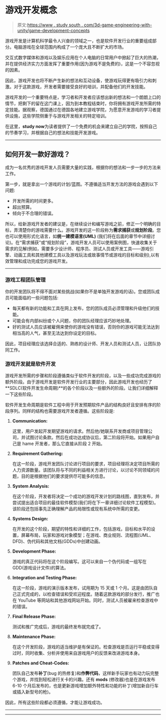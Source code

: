 # 游戏开发概念

> 原文:[https://www . study south . com/3d-game-engineering-with-unity/game-development-concepts](https://www.studytonight.com/3d-game-engineering-with-unity/game-development-concepts)

游戏开发是计算机科学最令人兴奋的领域之一，也是软件开发行业的重要组成部分。电脑游戏在全球范围内构成了一个庞大且不断扩大的市场。

交互式数字媒体和游戏以及娱乐应用在个人电脑的日常用户中掀起了巨大的热潮，并在提供经济实力方面发挥了重要作用(因为游戏不是免费的)，这是一个不容忽视的因素。

因此，游戏开发也将不断产生新的想法和互动设备，使游戏玩得更有吸引力和刺激。对于这款游戏，开发者需要接受良好的培训，并配备他们的开发技能。

游戏开发的一个重要特点是，学习者和开发者应该想出新的想法和一个朗朗上口的情节，把剩下的留在这门课上，因为到本教程结束时，你将拥有游戏开发所需的特定技能。据观察，德国通过在德国各地建立游戏学院，为愿意开发游戏的学习者提供设施，这些学院侧重于与游戏开发相关的特定培训。

在这里，**study now**为读者提供了一个免费的机会来建立自己的学院，按照自己的节奏学习，并根据自己的想法和技能开发游戏。

* * *

## 如何开发一款好游戏？

成为一名优秀的游戏开发人员需要大量的实践，根据你的想法和一步一步的方法来工作。

第一步，就是拿出一个游戏的计划/蓝图。不遵循适当开发方法的游戏会遇到以下问题:

*   开发所需的时间更多。
*   超出预算。
*   倾向于不合理的错误。

所以，给新游戏开发者的建议是，在继续设计和编写游戏之前，修正一个明确的目标，弄清楚你的游戏需要什么。游戏开发的这一阶段称为**需求捕获**或**规划阶段**。您也可以使用形式化语言，如**统一建模语言(UML)** (我们将在后面的章节中详细讨论)。在“需求捕获”或“规划阶段”，游戏开发人员可以使用案例图，快速收集关于需求的见解(例如，需要多少设计师、程序员、测试人员或开发工具——游戏引擎、动画工具和其他建模工具以及游戏玩法或故事情节或游戏的目标和级别),以有效管理和成功完成您的游戏开发。

* * *

### 游戏工程团队管理

你的开发团队将不得不面对某些挑战(如果你不是单独开发游戏的话)。您或团队成员可能面临的一些问题包括:

*   每天都有新的功能和工具在网上发布，您的团队成员必须管理和升级他们的技能。
*   可能会有内部纠纷或个人问题，你的团队经理应该巧妙地处理。
*   好的测试人员应该被雇佣来使你的游戏没有错误，否则你的游戏可能无法达到相当高的人气，甚至无法达到你设定的目标。

因此，项目经理应该选择合适的、熟练的设计师、开发人员和测试人员，让团队协同工作。

### 游戏开发就是软件开发

游戏开发所需的步骤和阶段遵循类似于软件开发的阶段，以及一些成功完成游戏的额外阶段。由于游戏开发是软件开发行业的主要部分，因此游戏开发也经历了 **SDLC(软件开发生命周期)**的各个阶段以及一些额外的阶段。让我们详细解释一下这些阶段。

软件开发生命周期是软件工程中用于开发预期软件产品的结构良好且安排有序的阶段序列。同样的结构也需要游戏开发者遵循。这些阶段是:

1.  **Communication:**

    这里，用户发起开发期望游戏的请求。然后他/她联系开发商或项目管理公司，并试图讨论条款。然后在成功达成协议后，第二阶段将开始。如果用户自己是 hame 开发者，那么它直接从阶段 2 开始。

2.  **Requirement Gathering:**

    在这一阶段，游戏开发团队讨论进行项目的要求，项目经理将决定项目所需的人力资源数量。该团队将与不同的利益相关方进行讨论，以讨论不同领域的问题，目的是根据他们的要求提供尽可能多的信息。

3.  **System Analysis:**

    在这个阶段，开发者将决定一个成功的游戏开发计划的路线图，直到发布，并尝试提出适合项目的最佳软件模型(我们将在下一章详细讨论软件工程模型)。该阶段还包括事先正确理解产品的局限性或现有系统中所需的变更。

4.  **Systems Design:**

    在开发的这个阶段，期望的特性和详细的工作，包括游戏，目标和水平的设置，屏幕布局，玩家和游戏对象模型；在游戏、商业规则、流程图(UML、DFD)、伪代码和其他文档(GDDs)中创建动画。

5.  **Development Phase:**

    游戏的真正代码将在这个阶段编写。这可以来自一个伪代码或一组写在 GDD(游戏设计文件)的算法。

6.  **Integration and Testing Phase:**

    在这一阶段，游戏的演示版本发布，试用期为 15 天或 1 个月。这是由团队自己正式完成的，以检查错误和受欢迎程度。随着这款游戏的部分发行，推广也在 YouTube 等网站和其他游戏网站开始。同时，测试人员被雇来检查游戏中的错误。

7.  **Final Release Phase:**

    测试和推广完成后，游戏的最终发布就完成了。

8.  **Maintenance Phase:**

    在这个开发阶段，游戏的适当维护是有保证的。检查游戏是否运行平稳或变得过时，同时收集、分析并使用来自游戏用户的反馈来改进游戏本身。

9.  **Patches and Cheat-Codes:**

    团队自己发布**补丁**(bug 的热修复)和**作弊代码**，这样新手玩家也有动力玩完整个游戏，并找到轻松进行关卡的兴趣。还有 **mods** (修改器)也是在游戏发布 6-10 个月后发布的，也是更新游戏增加额外特性和功能的补丁(增加新自行车或插入新型号的枪)。

因此，所有这些阶段都必须遵循，才能让游戏成功。

* * *

* * *